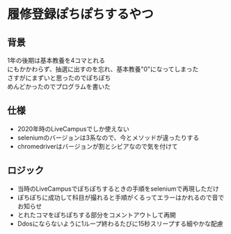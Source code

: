 # 履修登録ぽちぽちするやつ
## 背景
1年の後期は基本教養を4コマとれる  
にもかかわらず、抽選に出すのを忘れ、基本教養"0"になってしまった  
さすがにまずいと思ったのでぽちぽち  
めんどかったのでプログラムを書いた

## 仕様
- 2020年時のLiveCampusでしか使えない
- seleniumのバージョンは3系なので、今とメソッドが違ったりする
- chromedriverはバージョンが割とシビアなので気を付けて

## ロジック
- 当時のLiveCampusでぽちぽちするときの手順をseleniumで再現しただけ
- ぽちぽちに成功して科目が撮れると手順がくるってエラーはかれるので音でお知らせ
- とれたコマをぽちぽちする部分をコメントアウトして再開
- Ddosにならないように1ループ終わるたびに15秒スリープする細やかな配慮
